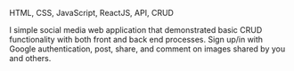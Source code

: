 HTML, CSS, JavaScript, ReactJS, API, CRUD

I simple social media web application that demonstrated basic CRUD functionality with both front and back end processes.
Sign up/in with Google authentication, post, share, and comment on images shared by you and others.
